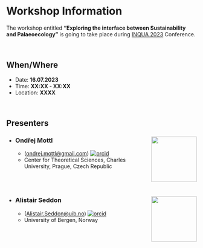 Workshop Information
================

The workshop entitled **“Exploring the interface between Sustainability and Palaeoecology”** is going to take place during [INQUA 2023](https://inquaroma2023.org/) Conference.

<br>

## When/Where

-   Date: **16.07.2023**
-   Time: **XX:XX - XX:XX**
-   Location: **XXXX**

<br>

## Presenters

-   ### Ondřej Mottl <img src="https://ondrejmottl.github.io/profile_mottl_zoom.jpg" align="right" width="120">

    -   (ondrej.mottl@gmail.com) [![orcid](https://img.shields.io/badge/orcid-0000--0002--9796--5081-brightgreen.svg)](https://orcid.org/0000-0002-9796-5081)
    -   Center for Theoretical Sciences, Charles University, Prague, Czech Republic

<br>

<br>

-   ### Alistair Seddon <img src="https://www.uib.no/sites/w3.uib.no/files/styles/user_thumbnail/public/w2/al/alistairseddon_1_0.jpg?itok=42ft2RcF" align="right" width="120" />

    -   (Alistair.Seddon@uib.no) [![orcid](https://img.shields.io/badge/orcid-0000--0002--8266--0947-brightgreen.svg)](https://orcid.org/0000-0002-8266-0947)
    -   University of Bergen, Norway
